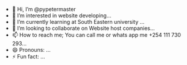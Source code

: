 - 👋 Hi, I’m @pypetermaster
- 👀 I’m interested in website developing...
- 🌱 I’m currently learning at South Eastern university ...
- 💞️ I’m looking to collaborate on Website host companies...
- 📫 How to reach me; You can call me or whats app me +254 111 730 293...
- 😄 Pronouns: ...
- ⚡ Fun fact: ...

<!---
pypetermaster/pypetermaster is a ✨ special ✨ repository because its `README.md` (this file) appears on your GitHub profile.
You can click the Preview link to take a look at your changes.
--->
